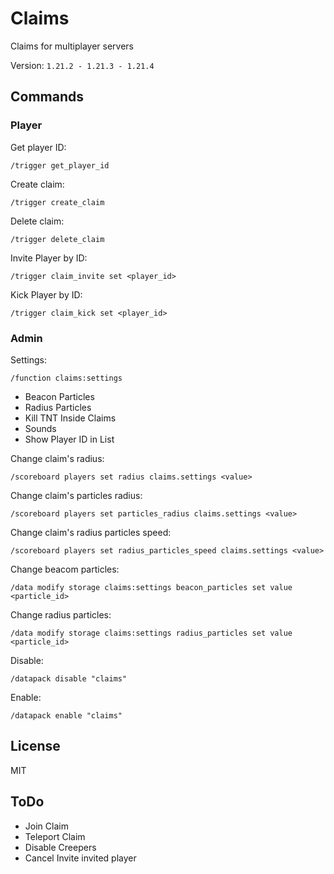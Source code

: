 # Claims

Claims for multiplayer servers

Version: `1.21.2 - 1.21.3 - 1.21.4`

## Commands

### Player

Get player ID:

```mcfunction
/trigger get_player_id
```

Create claim:

```mcfunction
/trigger create_claim
```

Delete claim:

```mcfunction
/trigger delete_claim
```

Invite Player by ID:

```mcfunction
/trigger claim_invite set <player_id>
```

Kick Player by ID:

```mcfunction
/trigger claim_kick set <player_id>
```

### Admin

Settings:

```mcfunction
/function claims:settings
```

- Beacon Particles
- Radius Particles
- Kill TNT Inside Claims
- Sounds
- Show Player ID in List

Change claim's radius:

```mcfunction
/scoreboard players set radius claims.settings <value>
```

Change claim's particles radius:

```mcfunction
/scoreboard players set particles_radius claims.settings <value>
```

Change claim's radius particles speed:

```mcfunction
/scoreboard players set radius_particles_speed claims.settings <value>
```

Change beacom particles:

```mcfunction
/data modify storage claims:settings beacon_particles set value <particle_id>
```

Change radius particles:

```mcfunction
/data modify storage claims:settings radius_particles set value <particle_id>
```

Disable:

```mcfunction
/datapack disable "claims"
```

Enable:

```mcfunction
/datapack enable "claims"
```

## License

MIT

## ToDo

- Join Claim
- Teleport Claim
- Disable Creepers
- Cancel Invite invited player